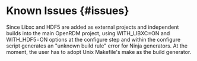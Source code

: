 Known Issues          {#issues}
==========

Since Libxc and HDF5 are added as external projects and independent builds into the main OpenRDM project,
using WITH_LIBXC=ON and WITH_HDF5=ON options at the configure step and within the configure script generates
an "unknown build rule" error for Ninja generators. At the moment, the user has to adopt Unix Makefile's make
as the build generator.
